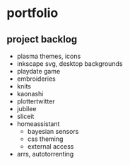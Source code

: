 # portfolio

## project backlog
- plasma themes, icons
- inkscape svg, desktop backgrounds
- playdate game
- embroideries
- knits
- kaonashi
- plottertwitter
- jubilee
- sliceit
- homeassistant
  - bayesian sensors
  - css theming
  - external access
- arrs, autotorrenting
